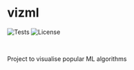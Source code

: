 # vizml

![Tests](https://img.shields.io/github/workflow/status/Chinmay-47/vizml/Tests?label=Tests&style=plastic)
![License](https://img.shields.io/github/license/Chinmay-47/vizml?label=License&style=plastic)

<br>

Project to visualise popular ML algorithms
